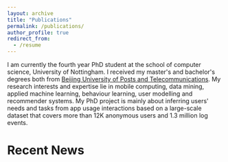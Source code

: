 ```yaml
---
layout: archive
title: "Publications"
permalink: /publications/
author_profile: true
redirect_from:
  - /resume
---
```


I am currently the fourth year PhD student at the school of computer science, University of Nottingham. I received my master's and bachelor's degrees both from [Beijing University of Posts and Telecommunications](https://english.bupt.edu.cn/). My research interests and expertise lie in mobile computing, data mining, applied machine learning, behaviour learning, user modelling and recommender systems. My PhD project is mainly about inferring users' needs and tasks from app usage interactions based on a large-scale dataset that covers more than 12K anonymous users and 1.3 million log events.


Recent News
======
